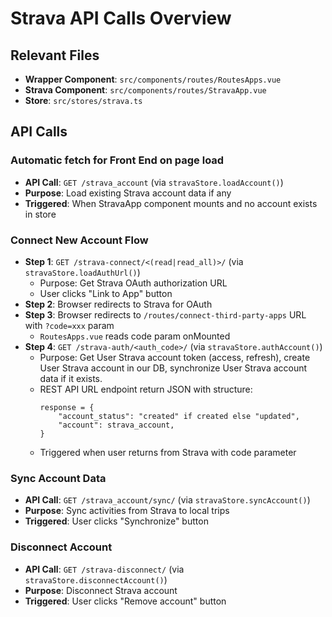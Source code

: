 # Strava API Calls Overview

## Relevant Files

- **Wrapper Component**: `src/components/routes/RoutesApps.vue`
- **Strava Component**: `src/components/routes/StravaApp.vue`
- **Store**: `src/stores/strava.ts`

## API Calls

### Automatic fetch for Front End on page load

- **API Call**: `GET /strava_account` (via `stravaStore.loadAccount()`)
- **Purpose**: Load existing Strava account data if any
- **Triggered**: When StravaApp component mounts and no account exists in store

### Connect New Account Flow

- **Step 1**: `GET /strava-connect/<(read|read_all)>/` (via `stravaStore.loadAuthUrl()`)
  - Purpose: Get Strava OAuth authorization URL
  - User clicks "Link to App" button
- **Step 2**: Browser redirects to Strava for OAuth
- **Step 3**: Browser redirects to `/routes/connect-third-party-apps` URL with `?code=xxx` param
  - `RoutesApps.vue` reads code param onMounted
- **Step 4**: `GET /strava-auth/<auth_code>/` (via `stravaStore.authAccount()`)
  - Purpose: Get User Strava account token (access, refresh), create User Strava account in our DB, synchronize User Strava account data if it exists.
  - REST API URL endpoint return JSON with structure:
    ```
    response = {
        "account_status": "created" if created else "updated",
        "account": strava_account,
    }
    ```
  - Triggered when user returns from Strava with code parameter

### Sync Account Data

- **API Call**: `GET /strava_account/sync/` (via `stravaStore.syncAccount()`)
- **Purpose**: Sync activities from Strava to local trips
- **Triggered**: User clicks "Synchronize" button

### Disconnect Account

- **API Call**: `GET /strava-disconnect/` (via `stravaStore.disconnectAccount()`)
- **Purpose**: Disconnect Strava account
- **Triggered**: User clicks "Remove account" button
